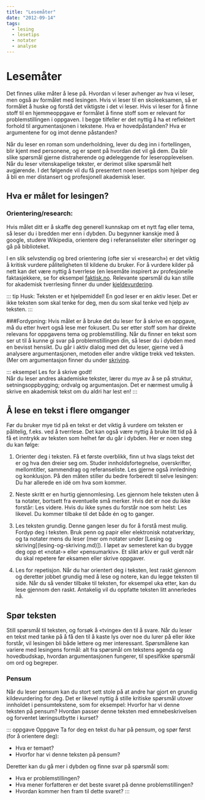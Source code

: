 ```yaml
---
title: "Lesemåter"
date: "2012-09-14"
tags: 
  - lesing
  - lesetips
  - notater 
  - analyse
---
```


# Lesemåter

Det finnes ulike måter å lese på. Hvordan vi leser avhenger av hva vi leser, men også av formålet med lesingen. Hvis vi leser til en skoleeksamen, så er formålet å huske og forstå det viktigste i det vi leser. Hvis vi leser for å finne stoff til en hjemmeoppgave er formålet å finne stoff som er relevant for problemstillingen i oppgaven. I begge tilfeller er det nyttig å ha et reflektert forhold til argumentasjonen i tekstene. Hva er hovedpåstanden? Hva er argumentene for og imot denne påstanden?

Når du leser en roman som underholdning, lever du deg inn i fortellingen, blir kjent med personene, og er spent på hvordan det vil gå dem. Da blir slike spørsmål gjerne distraherende og ødeleggende for leseropplevelsen. Når du leser vitenskapelige tekster, er derimot slike spørsmål helt avgjørende. I det følgende vil du få presentert noen lesetips som hjelper deg å bli en mer distansert og profesjonell akademisk leser.  

## Hva er målet for lesingen?

### Orientering/research: 
Hvis målet ditt er å skaffe deg generell kunnskap om et nytt fag eller tema, så leser du i bredden mer enn i dybden. Du begynner kanskje med å google, studere Wikipedia, orientere deg i referanselister eller siteringer og gå på biblioteket.

I en slik selvstendig og bred orientering (ofte sier vi «research») er det viktig å kritisk vurdere påliteligheten til kildene du bruker. For å vurdere kilder på nett kan det være nyttig å tverrlese (en lesemåte inspirert av profesjonelle faktasjekkere, se for eksempel [faktisk.no](https://tenk.faktisk.no/elevopplegg/tverrlesing). Relevante spørsmål du kan stille for akademisk tverrlesing finner du under [kjeldevurdering](/kjeldebruk/kjeldevurdering.html/).

::: tip Husk: Teksten er et hjelpemiddel!
En god leser er en aktiv leser. Det er ikke teksten som skal tenke for deg, men du som skal tenke ved hjelp av teksten.
::: 

###Fordypning: 
Hvis målet er å bruke det du leser for å skrive en oppgave, må du etter hvert også lese mer fokusert. Du ser etter stoff som har direkte relevans for oppgavens tema og problemstilling. Når du finner en tekst som ser ut til å kunne gi svar på problemstillingen din, så leser du i dybden med en bevisst hensikt. Du går i aktiv dialog med det du leser, gjerne ved å analysere argumentasjonen, metoden eller andre viktige trekk ved teksten. (Mer om argumentasjon finner du under [skriving](/skriving/argumentere-redegjore-drofte.md/).

::: eksempel Les for å skrive godt!  
Når du leser andres akademiske tekster, lærer du mye av å se på struktur, setningsoppbygging; ordvalg og argumentasjon. Det er nærmest umulig å skrive en akademisk tekst om du aldri har lest en!
::: 

## Å lese en tekst i flere omganger

Før du bruker mye tid på en tekst er det viktig å vurdere om teksten er pålitelig, f.eks. ved å tverrlese. Det kan også være nyttig å bruke litt tid på å få et inntrykk av teksten som helhet før du går i dybden. Her er noen steg du kan følge:

1.	Orienter deg i teksten. Få et første overblikk, finn ut hva slags tekst det er og hva den dreier seg om. Studer innholdsfortegnelse, overskrifter, mellomtitler, sammendrag og referanseliste. Les gjerne også innledning og konklusjon. På den måten stiller du bedre forberedt til selve lesingen: Du har allerede en idé om hva som kommer.

2.	Neste skritt er en hurtig gjennomlesing. Les gjennom hele teksten uten å ta notater, bortsett fra eventuelle små merker. Hvis det er noe du ikke forstår: Les videre. Hvis du ikke synes du forstår noe som helst: Les likevel. Du kommer tilbake til det både én og to ganger.

3.	Les teksten grundig. Denne gangen leser du for å forstå mest mulig. Fordyp deg i teksten. Bruk penn og papir eller elektronisk notatverktøy, og ta notater mens du leser (mer om notater under [Lesing og skriving[(lesing-og-skriving.md)]). I løpet av semesteret kan du bygge deg opp et «notat-» eller «pensumarkiv». Et slikt arkiv er gull verdt når du skal repetere før eksamen eller skrive oppgaver.

4.	Les for repetisjon. Når du har orientert deg i teksten, lest raskt gjennom og deretter jobbet grundig med å lese og notere, kan du legge teksten til side. Når du så vender tilbake til teksten, for eksempel uka etter, kan du lese gjennom den raskt. Antakelig vil du oppfatte teksten litt annerledes nå.

## Spør teksten

Still spørsmål til teksten, og forsøk å «tvinge» den til å svare. Når du leser en tekst med tanke på å få den til å kaste lys over noe du lurer på eller ikke forstår, vil lesingen bli både lettere og mer interessant. Spørsmålene kan variere med lesingens formål: alt fra spørsmål om tekstens agenda og hovedbudskap, hvordan argumentasjonen fungerer, til spesifikke spørsmål om ord og begreper. 

### Pensum 
Når du leser pensum kan du stort sett stole på at andre har gjort en grundig kildevurdering for deg. Det er likevel nyttig å stille kritiske spørsmål utover innholdet i pensumtekstene, som for eksempel: Hvorfor har vi denne teksten på pensum? Hvordan passer denne teksten med emnebeskrivelsen og forventet læringsutbytte i kurset? 


::: oppgave Oppgave
Ta for deg en tekst du har på pensum, og spør først (for å orientere deg): 
- Hva er temaet? 
- Hvorfor har vi denne teksten på pensum? 

Deretter kan du gå mer i dybden og finne svar på spørsmål som: 
- Hva er problemstillingen? 
- Hva mener forfatteren er det beste svaret på denne problemstillingen? 
- Hvordan kommer hen fram til dette svaret?
:::

